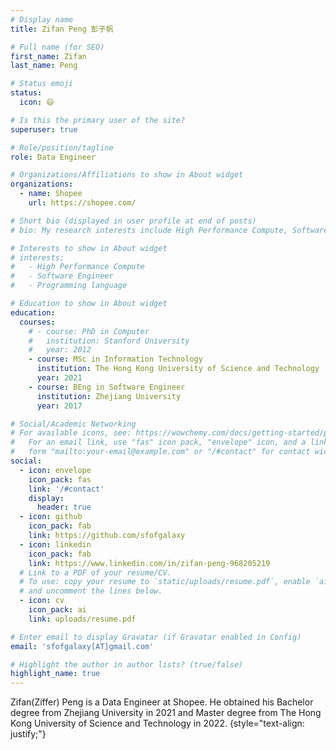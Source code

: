```yaml
---
# Display name
title: Zifan Peng 彭子帆

# Full name (for SEO)
first_name: Zifan
last_name: Peng

# Status emoji
status:
  icon: 😄

# Is this the primary user of the site?
superuser: true

# Role/position/tagline
role: Data Engineer

# Organizations/Affiliations to show in About widget
organizations:
  - name: Shopee
    url: https://shopee.com/

# Short bio (displayed in user profile at end of posts)
# bio: My research interests include High Performance Compute, Software Engineer and Programming language.

# Interests to show in About widget
# interests:
#   - High Performance Compute
#   - Software Engineer
#   - Programming language

# Education to show in About widget
education:
  courses:
    # - course: PhD in Computer
    #   institution: Stanford University
    #   year: 2012
    - course: MSc in Information Technology
      institution: The Hong Kong University of Science and Technology
      year: 2021
    - course: BEng in Software Engineer
      institution: Zhejiang University
      year: 2017

# Social/Academic Networking
# For available icons, see: https://wowchemy.com/docs/getting-started/page-builder/#icons
#   For an email link, use "fas" icon pack, "envelope" icon, and a link in the
#   form "mailto:your-email@example.com" or "/#contact" for contact widget.
social:
  - icon: envelope
    icon_pack: fas
    link: '/#contact'
    display:
      header: true
  - icon: github
    icon_pack: fab
    link: https://github.com/sfofgalaxy
  - icon: linkedin
    icon_pack: fab
    link: https://www.linkedin.com/in/zifan-peng-968205219
  # Link to a PDF of your resume/CV.
  # To use: copy your resume to `static/uploads/resume.pdf`, enable `ai` icons in `params.yaml`,
  # and uncomment the lines below.
  - icon: cv
    icon_pack: ai
    link: uploads/resume.pdf

# Enter email to display Gravatar (if Gravatar enabled in Config)
email: 'sfofgalaxy[AT]gmail.com'

# Highlight the author in author lists? (true/false)
highlight_name: true
---
```


Zifan(Ziffer) Peng is a Data Engineer at Shopee. He obtained his Bachelor degree from Zhejiang University in 2021 and Master degree from The Hong Kong University of Science and Technology in 2022.
{style="text-align: justify;"}
 <!-- His research interests include Software Engineer, Programming language and High Performance Compute. -->
